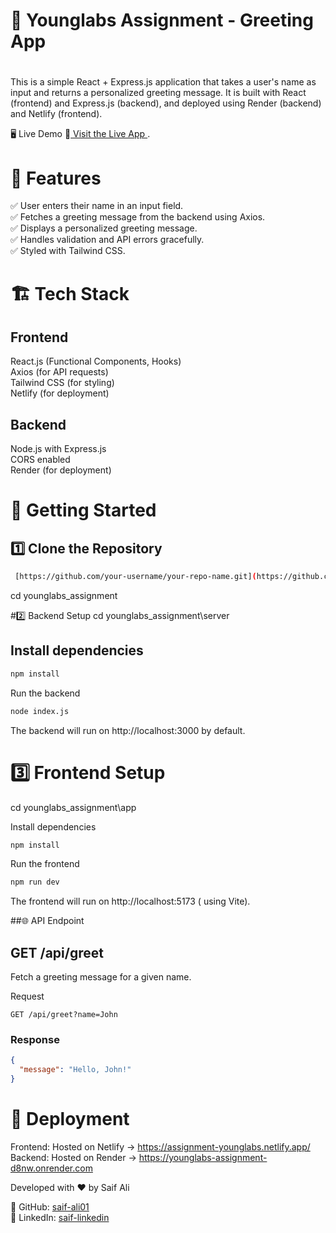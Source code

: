 # <h1> 🚀 Younglabs Assignment - Greeting App<h1/>
This is a simple React + Express.js application that takes a user's name as input and returns a personalized greeting message. It is built with React (frontend) and Express.js (backend), and deployed using Render (backend) and Netlify (frontend).

🖥️ Live Demo
🔗[ Visit the Live App ](https://assignment-younglabs.netlify.app/).

# 📌 Features
✅ User enters their name in an input field. <br/>
✅ Fetches a greeting message from the backend using Axios.<br/>
✅ Displays a personalized greeting message.<br/>
✅ Handles validation and API errors gracefully.<br/>
✅ Styled with Tailwind CSS.<br/>

# 🏗️ Tech Stack
## Frontend
React.js (Functional Components, Hooks)<br/>
Axios (for API requests)<br/>
Tailwind CSS (for styling)<br/>
Netlify (for deployment)<br/>
## Backend
Node.js with Express.js <br/>
CORS enabled<br/>
Render (for deployment)

# 🚀 Getting Started
## 1️⃣ Clone the Repository
```bash
 [https://github.com/your-username/your-repo-name.git](https://github.com/saif-ali01/Younglabs_Assignment.git)
```
cd younglabs_assignment

#2️⃣ Backend Setup
cd younglabs_assignment\server

## Install dependencies
``` bash
npm install
```
Run the backend
``` bash
node index.js
```

The backend will run on http://localhost:3000 by default.

# 3️⃣ Frontend Setup
cd younglabs_assignment\app

Install dependencies
```bash
npm install
```
Run the frontend
``` bash
npm run dev
```
The frontend will run on http://localhost:5173 ( using Vite).

##🌐 API Endpoint
## GET /api/greet
Fetch a greeting message for a given name.

Request
```http
GET /api/greet?name=John
```
### Response
```json
{
  "message": "Hello, John!"
}
```
# 🚀 Deployment
Frontend: Hosted on Netlify → https://assignment-younglabs.netlify.app/ <br/>
Backend: Hosted on Render → https://younglabs-assignment-d8nw.onrender.com

Developed with ❤️ by Saif Ali

🔗 GitHub: [saif-ali01](https://github.com/saif-ali01) <br/>
🔗 LinkedIn: [saif-linkedin](https://www.linkedin.com/in/saif-ali-285581243/)

